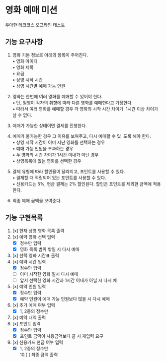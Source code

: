 영화 예매 미션
===
우아한 테크코스 오프라인 테스트

기능 요구사항
---
1. 영화 기본 정보로 아래의 항목이 주어진다.  
    • 영화 아이디  
    • 영화 제목   
    • 요금  
    • 상영 시작 시간  
    • 상영 시간별 예매 가능 인원   

2. 영화는 한번에 여러 영화를 예매할 수 있어야 한다.  
    • 단, 일행이 각자의 취향에 따라 다른 영화를 예매한다고 가정한다.  
    • 따라서 여러 영화를 예매할 경우 각 영화의 시작 시간 차이가  1시간 이상 차이가 날 수 없다.

3. 예매가 가능한 상태이면 결제를 진행한다.
4. 예매가 불가능한 경우 그 이유를 보여주고, 다시 예매할 수 있  도록 해야 한다.   
    • 상영 시작 시간이 이미 지난 영화를 선택하는 경우   
    • 예매 가능 인원을 초과하는 경우  
    • 두 영화의 시간 차이가 1시간 이내가 아닌 경우  
    • 상영목록에 없는 영화를 선택한 경우  

5. 결제 유형에 따라 할인율이 달라지고, 포인트를 사용할 수 있다.   
    • 결제할 때 적립되어 있는 포인트를 사용할 수 있다.  
    • 신용카드는 5%, 현금 결제는 2% 할인된다. 할인은 포인트를 제외한 금액에 적용한다.

6. 최종 예매 금액을 보여준다.

기능 구현목록
---
1. [x] 현재 상영 영화 목록 출력
2. [x] 예약 영화 선택 입력
    *[x] 정수만 입력
    *[x] 영화 목록 범위 밖일 시 다시 예매
3. [x] 선택 영화 시간표 출력
4. [x] 예약 시간 입력
    *[x] 정수만 입력
    *[ ] 이미 시작한 영화 일시 다시 예매
    *[ ] 앞서 선택한 영화 시간과 1시간 이내가 아닐 시 다시 예
5. [x] 예약 인원 입력
    *[x] 정수만 입력
    *[x] 예약 인원이 예매 가능 인원보다 많을 시 다시 예매
6. [x] 추가 예매 여부 입력
    *[x] 1, 2중의 정수만 
7. [x] 예약 내역 출력
8. [x] 포인트 입력
    *[x] 정수만 입력
    *[x] 포인트 금액이 사용금액보다 클 시 재입력 요구
9. [x] 신용카드 현금 여부 입력
    *[x] 1, 2중의 정수만    
10.[ ] 최종 금액 출력